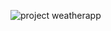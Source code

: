 
![project weatherapp](https://github.com/PrakashAshrith/Weather-App/assets/160780615/931dd36b-aaea-4cb6-9572-f31140c06f0e)
